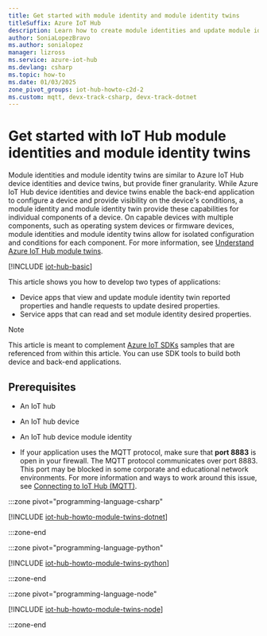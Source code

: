 ```yaml
---
title: Get started with module identity and module identity twins
titleSuffix: Azure IoT Hub
description: Learn how to create module identities and update module identity twins using the Azure IoT Hub SDKs.
author: SoniaLopezBravo
ms.author: sonialopez
manager: lizross
ms.service: azure-iot-hub
ms.devlang: csharp
ms.topic: how-to
ms.date: 01/03/2025
zone_pivot_groups: iot-hub-howto-c2d-2
ms.custom: mqtt, devx-track-csharp, devx-track-dotnet
---
```


# Get started with IoT Hub module identities and module identity twins

Module identities and module identity twins are similar to Azure IoT Hub device identities and device twins, but provide finer granularity. While Azure IoT Hub device identities and device twins enable the back-end application to configure a device and provide visibility on the device's conditions, a module identity and module identity twin provide these capabilities for individual components of a device. On capable devices with multiple components, such as operating system devices or firmware devices, module identities and module identity twins allow for isolated configuration and conditions for each component. For more information, see [Understand Azure IoT Hub module twins](iot-hub-devguide-module-twins.md).

[!INCLUDE [iot-hub-basic](../../includes/iot-hub-basic-whole.md)]

This article shows you how to develop two types of applications:

* Device apps that view and update module identity twin reported properties and handle requests to update desired properties.
* Service apps that can read and set module identity desired properties.

> [!NOTE]
> This article is meant to complement [Azure IoT SDKs](iot-hub-devguide-sdks.md) samples that are referenced from within this article. You can use SDK tools to build both device and back-end applications.

## Prerequisites

* An IoT hub
* An IoT hub device
* An IoT hub device module identity

* If your application uses the MQTT protocol, make sure that **port 8883** is open in your firewall. The MQTT protocol communicates over port 8883. This port may be blocked in some corporate and educational network environments. For more information and ways to work around this issue, see [Connecting to IoT Hub (MQTT)](../iot/iot-mqtt-connect-to-iot-hub.md#connect-to-iot-hub).

:::zone pivot="programming-language-csharp"

[!INCLUDE [iot-hub-howto-module-twins-dotnet](../../includes/iot-hub-howto-module-twins-dotnet.md)]

:::zone-end

:::zone pivot="programming-language-python"

[!INCLUDE [iot-hub-howto-module-twins-python](../../includes/iot-hub-howto-module-twins-python.md)]

:::zone-end

:::zone pivot="programming-language-node"

[!INCLUDE [iot-hub-howto-module-twins-node](../../includes/iot-hub-howto-module-twins-node.md)]

:::zone-end
